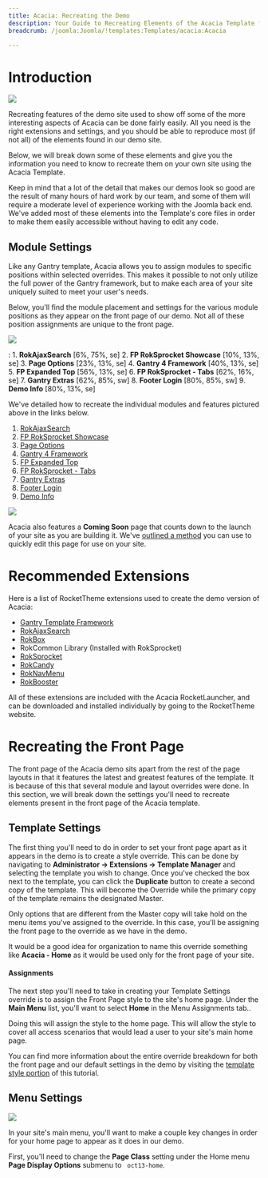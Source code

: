 ```yaml
---
title: Acacia: Recreating the Demo
description: Your Guide to Recreating Elements of the Acacia Template for Joomla
breadcrumb: /joomla:Joomla/!templates:Templates/acacia:Acacia

---
```


Introduction
=====

![][acacia2]

Recreating features of the demo site used to show off some of the more interesting aspects of Acacia can be done fairly easily. All you need is the right extensions and settings, and you should be able to reproduce most (if not all) of the elements found in our demo site. 

Below, we will break down some of these elements and give you the information you need to know to recreate them on your own site using the Acacia Template.

Keep in mind that a lot of the detail that makes our demos look so good are the result of many hours of hard work by our team, and some of them will require a moderate level of experience working with the Joomla back end. We've added most of these elements into the Template's core files in order to make them easily accessible without having to edit any code.

Module Settings
-----
Like any Gantry template, Acacia allows you to assign modules to specific positions within selected overrides. This makes it possible to not only utilize the full power of the Gantry framework, but to make each area of your site uniquely suited to meet your user's needs.

Below, you'll find the module placement and settings for the various module positions as they appear on the front page of our demo. Not all of these position assignments are unique to the front page.

![][acacia]

:   1. **RokAjaxSearch**  [6%, 75%, se]
    2. **FP RokSprocket Showcase**  [10%, 13%, se]
    3. **Page Options**  [23%, 13%, se]
    4. **Gantry 4 Framework**  [40%, 13%, se]
    5. **FP Expanded Top**  [56%, 13%, se]
    6. **FP RokSprocket - Tabs**  [62%, 16%, se]
    7. **Gantry Extras**  [62%, 85%, sw]
    8. **Footer Login**  [80%, 85%, sw]
    9. **Demo Info** [80%, 13%, se]

We've detailed how to recreate the individual modules and features pictured above in the links below.

1. [RokAjaxSearch][module1]
2. [FP RokSprocket Showcase][module2]
3. [Page Options][module3]
4. [Gantry 4 Framework][module4]
5. [FP Expanded Top][module5]
6. [FP RokSprocket - Tabs][module6]
7. [Gantry Extras][module7]
8. [Footer Login][module8]
9. [Demo Info][module9]

![][comingsoon]

Acacia also features a **Coming Soon** page that counts down to the launch of your site as you are building it. We've [outlined a method][soon] you can use to quickly edit this page for use on your site.

Recommended Extensions
=====

Here is a list of RocketTheme extensions used to create the demo version of Acacia:

* [Gantry Template Framework][gantry]
* [RokAjaxSearch][rokajaxsearch]
* [RokBox][rokbox]
* RokCommon Library (Installed with RokSprocket)
* [RokSprocket][roksprocket]
* [RokCandy][rokcandy]
* [RokNavMenu][roknavmenu]
* [RokBooster][rokbooster]

All of these extensions are included with the Acacia RocketLauncher, and can be downloaded and installed individually by going to the RocketTheme website.

Recreating the Front Page
=====

The front page of the Acacia demo sits apart from the rest of the page layouts in that it features the latest and greatest features of the template. It is because of this that several module and layout overrides were done. In this section, we will break down the settings you'll need to recreate elements present in the front page of the Acacia template.

Template Settings
-----

The first thing you'll need to do in order to set your front page apart as it appears in the demo is to create a style override. This can be done by navigating to **Administrator -> Extensions -> Template Manager** and selecting the template you wish to change.  Once you've checked the box next to the template, you can click the **Duplicate** button to create a second copy of the template. This will become the Override while the primary copy of the template remains the designated Master.

Only options that are different from the Master copy will take hold on the menu items you've assigned to the override. In this case, you'll be assigning the front page to the override as we have in the demo.

It would be a good idea for organization to name this override something like **Acacia - Home** as it would be used only for the front page of your site.

#### Assignments

The next step you'll need to take in creating your Template Settings override is to assign the Front Page style to the site's home page. Under the **Main Menu** list, you'll want to select **Home** in the Menu Assignments tab..

Doing this will assign the style to the home page. This will allow the style to cover all access scenarios that would lead a user to your site's main home page.

You can find more information about the entire override breakdown for both the front page and our default settings in the demo by visiting the [template style portion][demooverride] of this tutorial.

Menu Settings
-----

![][mainmenu]

In your site's main menu, you'll want to make a couple key changes in order for your home page to appear as it does in our demo.

First, you'll need to change the **Page Class** setting under the Home menu **Page Display Options** submenu to ` oct13-home`.

[gantry]: http://gantry-framework.org/download
[rokajaxsearch]: http://www.rockettheme.com/extensions-joomla/rokajaxsearch
[rokbox]: http://www.rockettheme.com/extensions-joomla/rokbox
[roksprocket]: http://www.rockettheme.com/extensions-joomla/roksprocket
[acacia]: assets/acacia.jpeg
[acacia2]: assets/acacia2.jpeg
[demooverride]: demo_override.md
[roknavmenu]: http://www.rockettheme.com/extensions-joomla/roknavmenu
[rokbooster]: http://www.rockettheme.com/extensions-joomla/rokbooster
[rokcandy]: http://www.rockettheme.com/extensions-joomla/rokcandy
[module1]: demo_module_1.md
[module2]: demo_module_2.md
[module3]: demo_module_3.md
[module4]: demo_module_4.md
[module5]: demo_module_5.md
[module6]: demo_module_6.md
[module7]: demo_module_7.md
[module8]: demo_module_8.md
[module9]: demo_module_9.md
[comingsoon]: comingsoon.jpg
[soon]: comingsoon.md
[mainmenu]: assets/menu_1.jpg
[icons]: http://fortawesome.github.io/Font-Awesome/icons/
[scroll]: assets/demo_2.jpeg